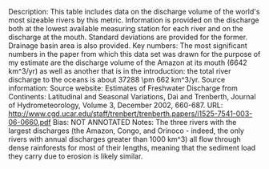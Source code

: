 Description: This table includes data on the discharge volume of the world's most sizeable rivers by this metric. Information is provided on the discharge both at the lowest available measuring station for each river and on the discharge at the mouth. Standard deviations are provided for the former. Drainage basin area is also provided.
Key numbers: The most significant numbers in the paper from which this data set was drawn for the purpose of my estimate are the discharge volume of the Amazon at its mouth (6642 km^3/yr) as well as another that is in the introduction: the total river discharge to the oceans is about 37288 \pm 662 km^3/yr.
Source information:
Source website: Estimates of Freshwater Discharge from Continents: Latitudinal and Seasonal Variations, Dai and Trenberth, Journal of Hydrometeorology, Volume 3, December 2002, 660-687.
URL: http://www.cgd.ucar.edu/staff/trenbert/trenberth.papers/i1525-7541-003-06-0660.pdf
Bias: NOT ANNOTATED
Notes: The three rivers with the largest discharges (the Amazon, Congo, and Orinoco - indeed, the only rivers with annual discharges greater than 1000 km^3) all flow through dense rainforests for most of their lengths, meaning that the sediment load they carry due to erosion is likely similar.
